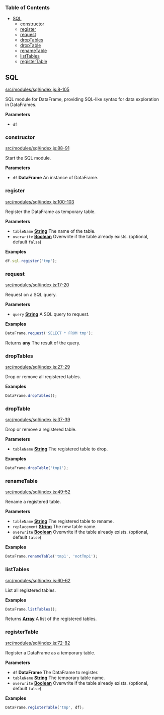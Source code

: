 <!-- Generated by documentation.js. Update this documentation by updating the source code. -->

### Table of Contents

-   [SQL](#sql)
    -   [constructor](#constructor)
    -   [register](#register)
    -   [request](#request)
    -   [dropTables](#droptables)
    -   [dropTable](#droptable)
    -   [renameTable](#renametable)
    -   [listTables](#listtables)
    -   [registerTable](#registertable)

## SQL

[src/modules/sql/index.js:8-105](https://github.com/Gmousse/dataframe-js/blob/c6cd619b6f2be1bf87c01363a269584291e2dd13/src/modules/sql/index.js#L8-L105 "Source code on GitHub")

SQL module for DataFrame, providing SQL-like syntax for data exploration in DataFrames.

**Parameters**

-   `df`  

### constructor

[src/modules/sql/index.js:88-91](https://github.com/Gmousse/dataframe-js/blob/c6cd619b6f2be1bf87c01363a269584291e2dd13/src/modules/sql/index.js#L88-L91 "Source code on GitHub")

Start the SQL module.

**Parameters**

-   `df` **DataFrame** An instance of DataFrame.

### register

[src/modules/sql/index.js:100-103](https://github.com/Gmousse/dataframe-js/blob/c6cd619b6f2be1bf87c01363a269584291e2dd13/src/modules/sql/index.js#L100-L103 "Source code on GitHub")

Register the DataFrame as temporary table.

**Parameters**

-   `tableName` **[String](https://developer.mozilla.org/docs/Web/JavaScript/Reference/Global_Objects/String)** The name of the table.
-   `overwrite` **[Boolean](https://developer.mozilla.org/docs/Web/JavaScript/Reference/Global_Objects/Boolean)** Overwrite if the table already exists. (optional, default `false`)

**Examples**

```javascript
df.sql.register('tmp');
```

### request

[src/modules/sql/index.js:17-20](https://github.com/Gmousse/dataframe-js/blob/c6cd619b6f2be1bf87c01363a269584291e2dd13/src/modules/sql/index.js#L17-L20 "Source code on GitHub")

Request on a SQL query.

**Parameters**

-   `query` **[String](https://developer.mozilla.org/docs/Web/JavaScript/Reference/Global_Objects/String)** A SQL query to request.

**Examples**

```javascript
DataFrame.request('SELECT * FROM tmp');
```

Returns **any** The result of the query.

### dropTables

[src/modules/sql/index.js:27-29](https://github.com/Gmousse/dataframe-js/blob/c6cd619b6f2be1bf87c01363a269584291e2dd13/src/modules/sql/index.js#L27-L29 "Source code on GitHub")

Drop or remove all registered tables.

**Examples**

```javascript
DataFrame.dropTables();
```

### dropTable

[src/modules/sql/index.js:37-39](https://github.com/Gmousse/dataframe-js/blob/c6cd619b6f2be1bf87c01363a269584291e2dd13/src/modules/sql/index.js#L37-L39 "Source code on GitHub")

Drop or remove a registered table.

**Parameters**

-   `tableName` **[String](https://developer.mozilla.org/docs/Web/JavaScript/Reference/Global_Objects/String)** The registered table to drop.

**Examples**

```javascript
DataFrame.dropTable('tmp1');
```

### renameTable

[src/modules/sql/index.js:49-52](https://github.com/Gmousse/dataframe-js/blob/c6cd619b6f2be1bf87c01363a269584291e2dd13/src/modules/sql/index.js#L49-L52 "Source code on GitHub")

Rename a registered table.

**Parameters**

-   `tableName` **[String](https://developer.mozilla.org/docs/Web/JavaScript/Reference/Global_Objects/String)** The registered table to rename.
-   `replacement` **[String](https://developer.mozilla.org/docs/Web/JavaScript/Reference/Global_Objects/String)** The new table name.
-   `overwrite` **[Boolean](https://developer.mozilla.org/docs/Web/JavaScript/Reference/Global_Objects/Boolean)** Overwrite if the table already exists. (optional, default `false`)

**Examples**

```javascript
DataFrame.renameTable('tmp1', 'notTmp1');
```

### listTables

[src/modules/sql/index.js:60-62](https://github.com/Gmousse/dataframe-js/blob/c6cd619b6f2be1bf87c01363a269584291e2dd13/src/modules/sql/index.js#L60-L62 "Source code on GitHub")

List all registered tables.

**Examples**

```javascript
DataFrame.listTables();
```

Returns **[Array](https://developer.mozilla.org/docs/Web/JavaScript/Reference/Global_Objects/Array)** A list of the registered tables.

### registerTable

[src/modules/sql/index.js:72-82](https://github.com/Gmousse/dataframe-js/blob/c6cd619b6f2be1bf87c01363a269584291e2dd13/src/modules/sql/index.js#L72-L82 "Source code on GitHub")

Register a DataFrame as a temporary table.

**Parameters**

-   `df` **DataFrame** The DataFrame to register.
-   `tableName` **[String](https://developer.mozilla.org/docs/Web/JavaScript/Reference/Global_Objects/String)** The temporary table name.
-   `overwrite` **[Boolean](https://developer.mozilla.org/docs/Web/JavaScript/Reference/Global_Objects/Boolean)** Overwrite if the table already exists. (optional, default `false`)

**Examples**

```javascript
DataFrame.registerTable('tmp', df);
```
